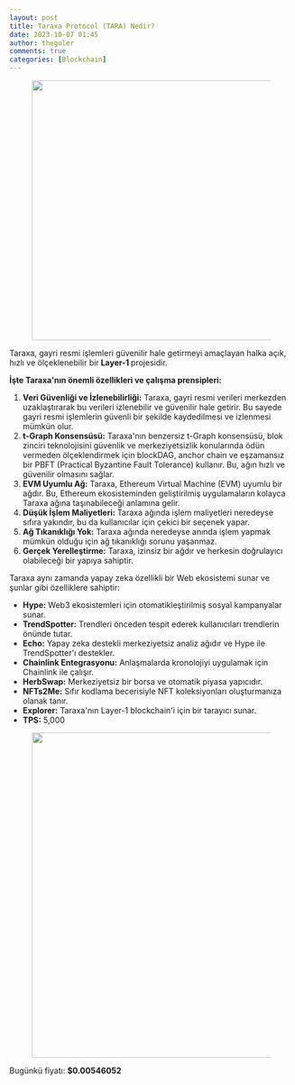 ```yaml
---
layout: post
title: Taraxa Protocol (TARA) Nedir? 
date: 2023-10-07 01:45
author: theguler
comments: true
categories: [Blockchain]
---
```

<!-- wp:image {"id":8732,"width":"461px","height":"auto","sizeSlug":"large","linkDestination":"none"} -->
<figure class="wp-block-image size-large is-resized"><img src="https://theguler.wordpress.com/wp-content/uploads/2023/10/taraxa_full.png?w=982" alt="" class="wp-image-8732" style="width:461px;height:auto" /></figure>
<!-- /wp:image -->

<!-- wp:paragraph -->
<p>Taraxa, gayri resmi işlemleri güvenilir hale getirmeyi amaçlayan halka açık, hızlı ve ölçeklenebilir bir<strong> Layer-1 </strong>projesidir.</p>
<!-- /wp:paragraph -->

<!-- wp:paragraph -->
<p><strong>İşte Taraxa'nın önemli özellikleri ve çalışma prensipleri:</strong></p>
<!-- /wp:paragraph -->

<!-- wp:list {"ordered":true} -->
<ol><!-- wp:list-item -->
<li><strong>Veri Güvenliği ve İzlenebilirliği:</strong> Taraxa, gayri resmi verileri merkezden uzaklaştırarak bu verileri izlenebilir ve güvenilir hale getirir. Bu sayede gayri resmi işlemlerin güvenli bir şekilde kaydedilmesi ve izlenmesi mümkün olur.</li>
<!-- /wp:list-item -->

<!-- wp:list-item -->
<li><strong>t-Graph Konsensüsü:</strong> Taraxa'nın benzersiz t-Graph konsensüsü, blok zinciri teknolojisini güvenlik ve merkeziyetsizlik konularında ödün vermeden ölçeklendirmek için blockDAG, anchor chain ve eşzamansız bir PBFT (Practical Byzantine Fault Tolerance) kullanır. Bu, ağın hızlı ve güvenilir olmasını sağlar.</li>
<!-- /wp:list-item -->

<!-- wp:list-item -->
<li><strong>EVM Uyumlu Ağ:</strong> Taraxa, Ethereum Virtual Machine (EVM) uyumlu bir ağdır. Bu, Ethereum ekosisteminden geliştirilmiş uygulamaların kolayca Taraxa ağına taşınabileceği anlamına gelir.</li>
<!-- /wp:list-item -->

<!-- wp:list-item -->
<li><strong>Düşük İşlem Maliyetleri:</strong> Taraxa ağında işlem maliyetleri neredeyse sıfıra yakındır, bu da kullanıcılar için çekici bir seçenek yapar.</li>
<!-- /wp:list-item -->

<!-- wp:list-item -->
<li><strong>Ağ Tıkanıklığı Yok:</strong> Taraxa ağında neredeyse anında işlem yapmak mümkün olduğu için ağ tıkanıklığı sorunu yaşanmaz.</li>
<!-- /wp:list-item -->

<!-- wp:list-item -->
<li><strong>Gerçek Yerelleştirme:</strong> Taraxa, izinsiz bir ağdır ve herkesin doğrulayıcı olabileceği bir yapıya sahiptir.</li>
<!-- /wp:list-item --></ol>
<!-- /wp:list -->

<!-- wp:paragraph -->
<p>Taraxa aynı zamanda yapay zeka özellikli bir Web ekosistemi sunar ve şunlar gibi özelliklere sahiptir:</p>
<!-- /wp:paragraph -->

<!-- wp:list -->
<ul><!-- wp:list-item -->
<li><strong>Hype:</strong> Web3 ekosistemleri için otomatikleştirilmiş sosyal kampanyalar sunar.</li>
<!-- /wp:list-item -->

<!-- wp:list-item -->
<li><strong>TrendSpotter:</strong> Trendleri önceden tespit ederek kullanıcıları trendlerin önünde tutar.</li>
<!-- /wp:list-item -->

<!-- wp:list-item -->
<li><strong>Echo:</strong> Yapay zeka destekli merkeziyetsiz analiz ağıdır ve Hype ile TrendSpotter'ı destekler.</li>
<!-- /wp:list-item -->

<!-- wp:list-item -->
<li><strong>Chainlink Entegrasyonu:</strong> Anlaşmalarda kronolojiyi uygulamak için Chainlink ile çalışır.</li>
<!-- /wp:list-item -->

<!-- wp:list-item -->
<li><strong>HerbSwap:</strong> Merkeziyetsiz bir borsa ve otomatik piyasa yapıcıdır.</li>
<!-- /wp:list-item -->

<!-- wp:list-item -->
<li><strong>NFTs2Me:</strong> Sıfır kodlama becerisiyle NFT koleksiyonları oluşturmanıza olanak tanır.</li>
<!-- /wp:list-item -->

<!-- wp:list-item -->
<li><strong>Explorer:</strong> Taraxa'nın Layer-1 blockchain'i için bir tarayıcı sunar.</li>
<!-- /wp:list-item -->

<!-- wp:list-item -->
<li><strong>TPS:</strong> 5,000</li>
<!-- /wp:list-item --></ul>
<!-- /wp:list -->

<!-- wp:image {"id":8735,"width":"577px","height":"auto","sizeSlug":"large","linkDestination":"none"} -->
<figure class="wp-block-image size-large is-resized"><img src="https://theguler.wordpress.com/wp-content/uploads/2023/10/performance.webp?w=960" alt="" class="wp-image-8735" style="width:577px;height:auto" /></figure>
<!-- /wp:image -->

<!-- wp:paragraph -->
<p>Bugünkü fiyatı:&nbsp;<strong>$0.00546052</strong></p>
<!-- /wp:paragraph -->
